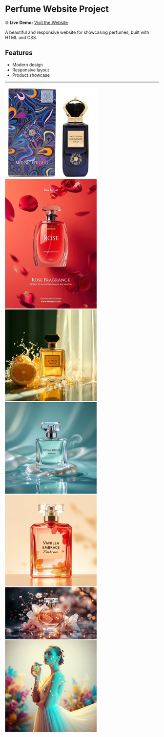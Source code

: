 # Perfume Website Project

🌐 **Live Demo:** [Visit the Website](https://nikita958191.github.io/perfumeweb/)

A beautiful and responsive website for showcasing perfumes, built with HTML and CSS.

## Features
- Modern design
- Responsive layout
- Product showcase

---

<img src="https://raw.githubusercontent.com/nikita958191/perfumeweb/refs/heads/main/midnight.jpg" style="width: 300px; height: auto;">
<img src="https://raw.githubusercontent.com/nikita958191/perfumeweb/refs/heads/main/rose.jpg" style="width: 300px; height: auto;">
<img src="https://raw.githubusercontent.com/nikita958191/perfumeweb/refs/heads/main/citrus.jpg" style="width: 300px; height: auto;">
<img src="https://raw.githubusercontent.com/nikita958191/perfumeweb/refs/heads/main/Ocean%20Breeze.png" style="width: 300px; height: auto;">
<img src="https://raw.githubusercontent.com/nikita958191/perfumeweb/refs/heads/main/Vanilla.jpg" style="width: 300px; height: auto;">
<img src="https://raw.githubusercontent.com/nikita958191/perfumeweb/refs/heads/main/background.jpg.jpg" style="width: 300px; height: auto;">
<img src="https://raw.githubusercontent.com/nikita958191/perfumeweb/refs/heads/main/about.jpg.jpg" style="width: 300px; height: auto;">
